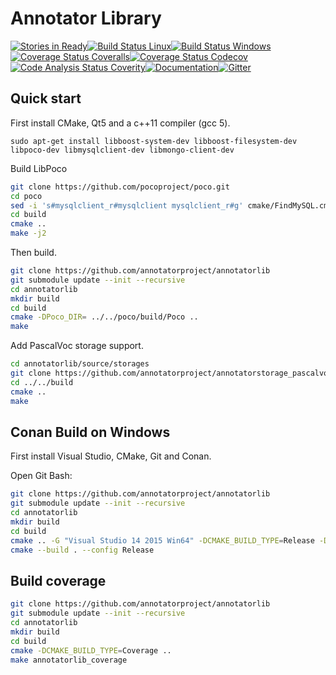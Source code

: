 Annotator Library
=================

[![Stories in Ready][waffle-image]][waffle][![Build Status Linux][travis-image]][travis][![Build Status Windows][appveyor-image]][appveyor][![Coverage Status Coveralls][coveralls-image]][coveralls][![Coverage Status Codecov][codecov-image]][codecov][![Code Analysis Status Coverity][coverity-image]][coverity][![Documentation][codedocs-image]][codedocs][![Gitter][gitter-image]][gitter]


[travis-image]: https://travis-ci.org/annotatorproject/annotatorlib.png?branch=master
[travis]: http://travis-ci.org/annotatorproject/annotatorlib

[appveyor-image]: https://img.shields.io/appveyor/ci/chriamue/annotatorlib.svg
[appveyor]: https://ci.appveyor.com/project/chriamue/annotatorlib

[coveralls-image]: https://img.shields.io/coveralls/annotatorproject/annotatorlib.svg?label=Coverage
[coveralls]: https://coveralls.io/github/annotatorproject/annotatorlib

[codecov-image]: https://img.shields.io/codecov/c/github/annotatorproject/annotatorlib.svg
[codecov]: https://codecov.io/gh/annotatorproject/annotatorlib

[codedocs-image]: https://codedocs.xyz/annotatorproject/annotatorlib.svg
[codedocs]: https://codedocs.xyz/annotatorproject/annotatorlib/

[coverity-image]: https://img.shields.io/coverity/scan/12802.svg
[coverity]: https://scan.coverity.com/projects/annotatorproject-annotatorlib

[gitter-image]: https://badges.gitter.im/Join%20Chat.svg
[gitter]: https://gitter.im/annotatorproject/annotatorlib

[waffle-image]: https://badge.waffle.io/annotatorproject/annotatorlib.svg?label=ready&title=Ready
[waffle]: http://waffle.io/annotatorproject/annotatorlib

## Quick start

First install CMake, Qt5 and a c++11 compiler (gcc 5).

```
sudo apt-get install libboost-system-dev libboost-filesystem-dev libpoco-dev libmysqlclient-dev libmongo-client-dev
```

Build LibPoco
```sh
git clone https://github.com/pocoproject/poco.git
cd poco
sed -i 's#mysqlclient_r#mysqlclient mysqlclient_r#g' cmake/FindMySQL.cmake
cd build
cmake ..
make -j2
```

Then build.

```sh
git clone https://github.com/annotatorproject/annotatorlib
git submodule update --init --recursive
cd annotatorlib
mkdir build
cd build
cmake -DPoco_DIR= ../../poco/build/Poco ..
make
```

Add PascalVoc storage support.

```sh
cd annotatorlib/source/storages
git clone https://github.com/annotatorproject/annotatorstorage_pascalvocxml
cd ../../build
cmake ..
make
```

## Conan Build on Windows

First install Visual Studio, CMake, Git and Conan.

Open Git Bash:

```bash
git clone https://github.com/annotatorproject/annotatorlib
git submodule update --init --recursive
cd annotatorlib
mkdir build
cd build
cmake .. -G "Visual Studio 14 2015 Win64" -DCMAKE_BUILD_TYPE=Release -DOPTION_CONAN_PACKAGES=1
cmake --build . --config Release
```

## Build coverage
```sh
git clone https://github.com/annotatorproject/annotatorlib
git submodule update --init --recursive
cd annotatorlib
mkdir build
cd build
cmake -DCMAKE_BUILD_TYPE=Coverage ..
make annotatorlib_coverage
```

